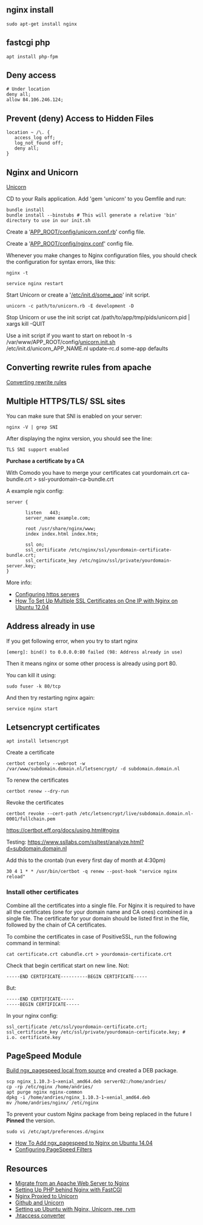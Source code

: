 ## nginx install
    sudo apt-get install nginx

## fastcgi php

    apt install php-fpm

## Deny access

    # Under location
    deny all;
    allow 84.106.246.124;

## Prevent (deny) Access to Hidden Files

    location ~ /\. {
       access_log off;
       log_not_found off;
       deny all;
    }

## Nginx and Unicorn

[Unicorn](http://unicorn.bogomips.org/)

CD to your Rails application. Add  'gem 'unicorn' to you Gemfile and run:

    bundle install
    bundle install --binstubs # This will generate a relative 'bin' directory to use in our init.sh

Create a '[APP_ROOT/config/unicorn.conf.rb](../inzetrooster-app/blob/master/config/unicorn.conf.rb)' config file.

Create a '[APP_ROOT/config/nginx.conf](../inzetrooster-app/blob/master/config/nginx.conf)' config file.

Whenever you make changes to Nginx configuration files, you should check the configuration for syntax errors, like this:

    nginx -t

    service nginx restart

Start Unicorn or create a '[/etc/init.d/some_app](../inzetrooster-app/blob/master/config/unicorn.init.sh)' init script.

    unicorn -c path/to/unicorn.rb -E development -D

Stop Unicorn or use the init script
    cat /path/to/app/tmp/pids/unicorn.pid | xargs kill -QUIT

Use a init script if you want to start on reboot
    ln -s /var/www/APP_ROOT/config/[unicorn.init.sh](/pub/scripts/rails/unicorn.init.sh) /etc/init.d/unicorn_APP_NAME.nl
    update-rc.d some-app defaults

## Converting rewrite rules from apache

[Converting rewrite rules](http://nginx.org/en/docs/http/converting_rewrite_rules.html)

## Multiple HTTPS/TLS/ SSL sites

You can make sure that SNI is enabled on your server:

    nginx -V | grep SNI

After displaying the nginx version, you should see the line:

    TLS SNI support enabled

**Purchase a certificate by a CA**

With Comodo you have to merge your certificates
    cat yourdomain.crt ca-bundle.crt > ssl-yourdomain-ca-bundle.crt

A example ngix config:

    server {

           listen   443;
           server_name example.com;

           root /usr/share/nginx/www;
           index index.html index.htm;

           ssl on;
           ssl_certificate /etc/nginx/ssl/yourdomain-certificate-bundle.crt;
           ssl_certificate_key /etc/nginx/ssl/private/yourdomain-server.key;
    }

More info:
* [Configuring https servers](http://nginx.org/en/docs/http/configuring_https_servers.html)
* [How To Set Up Multiple SSL Certificates on One IP with Nginx on Ubuntu 12.04](https://www.digitalocean.com/community/tutorials/how-to-set-up-multiple-ssl-certificates-on-one-ip-with-nginx-on-ubuntu-12-04)

## Address already in use

If you get following error, when you try to start nginx

    [emerg]: bind() to 0.0.0.0:80 failed (98: Address already in use)

Then it means nginx or some other process is already using port 80.

You can kill it using:

    sudo fuser -k 80/tcp

And then try restarting nginx again:

    service nginx start

## Letsencrypt certificates

    apt install letsencrypt

Create a certificate

    certbot certonly --webroot -w /var/www/subdomain.domain.nl/letsencrypt/ -d subdomain.domain.nl

To renew the certificates

    certbot renew --dry-run

Revoke the certificates

    certbot revoke --cert-path /etc/letsencrypt/live/subdomain.domain.nl-0001/fullchain.pem

<https://certbot.eff.org/docs/using.html#nginx>

Testing: <https://www.ssllabs.com/ssltest/analyze.html?d=subdomain.domain.nl>

Add this to the crontab (run every first day of month at 4:30pm)

    30 4 1 * * /usr/bin/certbot -q renew --post-hook "service nginx reload"


### Install other certificates

Combine all the certificates into a single file. For Nginx it is required to have all the certificates (one for your domain name and CA ones) combined in a single file. The certificate for your domain should be listed first in the file, followed by the chain of CA certificates.

To combine the certificates in case of PositiveSSL, run the following command in terminal:

    cat certificate.crt cabundle.crt > yourdomain-certificate.crt

Check that begin certificat start on new line. Not:

    -----END CERTIFICATE----------BEGIN CERTIFICATE-----

But:

    -----END CERTIFICATE-----
    -----BEGIN CERTIFICATE-----

In your nginx config:

    ssl_certificate /etc/ssl/yourdomain-certificate.crt;
    ssl_certificate_key /etc/ssl/private/yourdomain-certificate.key; # i.o. certificate.key

## PageSpeed Module
[Build ngx_pagespeed local from source](https://modpagespeed.com/doc/build_ngx_pagespeed_from_source) and created a DEB package.

    scp nginx_1.10.3-1~xenial_amd64.deb server02:/home/andries/
    cp -rp /etc/nginx /home/andries/
    apt purge nginx nginx-common
    dpkg -i /home/andries/nginx_1.10.3-1~xenial_amd64.deb
    mv /home/andries/nginx/ /etc/nginx

To prevent your custom Nginx package from being replaced in the future I **Pinned** the version.

    sudo vi /etc/apt/preferences.d/nginx

* [How To Add ngx_pagespeed to Nginx on Ubuntu 14.04](https://www.digitalocean.com/community/tutorials/how-to-add-ngx_pagespeed-to-nginx-on-ubuntu-14-04)
* [Configuring PageSpeed Filters](https://www.modpagespeed.com/doc/config_filters)

## Resources
* [Migrate from an Apache Web Server to Nginx](https://www.digitalocean.com/community/articles/how-to-migrate-from-an-apache-web-server-to-nginx-on-an-ubuntu-vps)
* [Setting Up PHP behind Nginx with FastCGI](http://www.sitepoint.com/setting-up-php-behind-nginx-with-fastcgi/)
* [Nginx Proxied to Unicorn](http://recipes.sinatrarb.com/p/deployment/nginx_proxied_to_unicorn)
* [Github and Unicorn](https://github.com/blog/517-unicorn)
* [Setting up Ubuntu with Nginx, Unicorn, ree, rvm](http://tomkersten.com/articles/nginx-unicorn-rvm-server-setup/)
* [.htaccess converter](http://winginx.com/en/htaccess)


